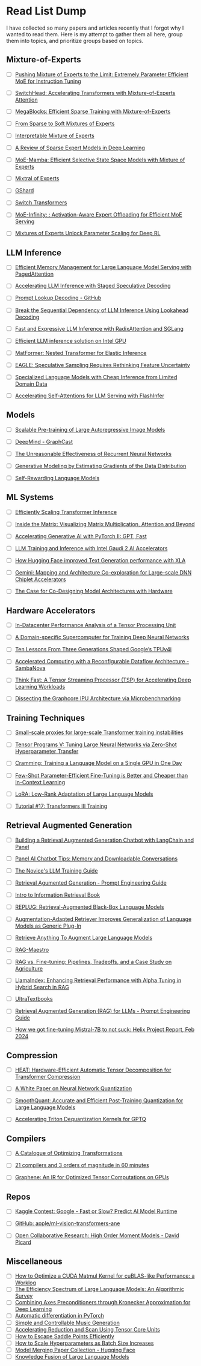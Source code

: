 # Read List Dump

I have collected so many papers and articles recently that I forgot why I wanted to read them.
Here is my attempt to gather them all here, group them into topics, and prioritize groups based on topics.


## Mixture-of-Experts

- [ ] [Pushing Mixture of Experts to the Limit: Extremely Parameter Efficient MoE for Instruction Tuning](https://arxiv.org/abs/2309.05444)
- [ ] [SwitchHead: Accelerating Transformers with Mixture-of-Experts Attention](https://huggingface.co/papers/2312.07987)
- [ ] [MegaBlocks: Efficient Sparse Training with Mixture-of-Experts](https://arxiv.org/abs/2211.15841)
- [ ] [From Sparse to Soft Mixtures of Experts](https://arxiv.org/abs/2308.00951v1)
- [ ] [Interpretable Mixture of Experts](https://arxiv.org/abs/2206.02107)
- [ ] [A Review of Sparse Expert Models in Deep Learning](https://tenstorrent.com/research/a-review-of-sparse-expert-models-in-deep-learning/)
- [ ] [MoE-Mamba: Efficient Selective State Space Models with Mixture of Experts](https://huggingface.co/papers/2401.04081)
- [ ] [Mixtral of Experts](https://arxiv.org/abs/2401.04088)
- [ ] [GShard](https://arxiv.org/abs/2006.16668)
- [ ] [Switch Transformers](https://arxiv.org/abs/2101.03961)
- [ ] [MoE-Infinity: : Activation-Aware Expert Offloading for Efficient MoE Serving](https://arxiv.org/abs/2401.14361)
- [ ] [Mixtures of Experts Unlock Parameter Scaling for Deep RL](https://huggingface.co/papers/2402.08609)


## LLM Inference

- [ ] [Efficient Memory Management for Large Language Model Serving with PagedAttention](https://arxiv.org/abs/2309.06180)
- [ ] [Accelerating LLM Inference with Staged Speculative Decoding](https://arxiv.org/abs/2308.04623)
- [ ] [Prompt Lookup Decoding - GitHub](https://github.com/apoorvumang/prompt-lookup-decoding)
- [ ] [Break the Sequential Dependency of LLM Inference Using Lookahead Decoding](https://lmsys.org/blog/2023-11-21-lookahead-decoding/)
- [ ] [Fast and Expressive LLM Inference with RadixAttention and SGLang](https://lmsys.org/blog/2024-01-17-sglang/)
- [ ] [Efficient LLM inference solution on Intel GPU](https://arxiv.org/abs/2401.05391)
- [ ] [MatFormer: Nested Transformer for Elastic Inference](https://arxiv.org/abs/2310.07707)
- [ ] [EAGLE: Speculative Sampling Requires Rethinking Feature Uncertainty](https://huggingface.co/papers/2401.15077)
- [ ] [Specialized Language Models with Cheap Inference from Limited Domain Data](https://huggingface.co/papers/2402.01093)
- [ ] [Accelerating Self-Attentions for LLM Serving with FlashInfer](https://flashinfer.ai/2024/02/02/introduce-flashinfer.html)


## Models

- [ ] [Scalable Pre-training of Large Autoregressive Image Models](https://arxiv.org/abs/2401.08541)
- [ ] [DeepMind - GraphCast](https://github.com/google-deepmind/graphcast)
- [ ] [The Unreasonable Effectiveness of Recurrent Neural Networks](http://karpathy.github.io/2015/05/21/rnn-effectiveness/)
- [ ] [Generative Modeling by Estimating Gradients of the Data Distribution](https://yang-song.net/blog/2021/score/)
- [ ] [Self-Rewarding Language Models](https://arxiv.org/abs/2401.10020)


## ML Systems

- [ ] [Efficiently Scaling Transformer Inference](https://arxiv.org/abs/2211.05102)
- [ ] [Inside the Matrix: Visualizing Matrix Multiplication, Attention and Beyond](https://pytorch.org/blog/inside-the-matrix/)
- [ ] [Accelerating Generative AI with PyTorch II: GPT, Fast](https://pytorch.org/blog/accelerating-generative-ai-2/)
- [ ] [LLM Training and Inference with Intel Gaudi 2 AI Accelerators](https://www.databricks.com/blog/llm-training-and-inference-intel-gaudi2-ai-accelerators)
- [ ] [How Hugging Face improved Text Generation performance with XLA](https://blog.tensorflow.org/2022/11/how-hugging-face-improved-text-generation-performance-with-xla.html)
- [ ] [Gemini: Mapping and Architecture Co-exploration for Large-scale DNN Chiplet Accelerators](https://arxiv.org/abs/2312.16436)
- [ ] [The Case for Co-Designing Model Architectures with Hardware](https://arxiv.org/abs/2401.14489)


## Hardware Accelerators

- [ ] [In-Datacenter Performance Analysis of a Tensor Processing Unit](https://arxiv.org/ftp/arxiv/papers/1704/1704.04760.pdf)
- [ ] [A Domain-specific Supercomputer for Training Deep Neural Networks](https://dl.acm.org/doi/pdf/10.1145/3360307)
- [ ] [Ten Lessons From Three Generations Shaped Google’s TPUv4i](https://gwern.net/doc/ai/scaling/hardware/2021-jouppi.pdf)
- [ ] [Accelerated Computing with a Reconfigurable Dataflow Architecture - SambaNova](https://sambanova.ai/wp-content/uploads/2021/04/SambaNova_Accelerated-Computing-with-a-Reconfigurable-Dataflow-Architecture_Whitepaper_English.pdf)
- [ ] [Think Fast: A Tensor Streaming Processor (TSP) for Accelerating Deep Learning Workloads](http://pkamath.com/publications/papers/tsp-isca20.pdf)
- [ ] [Dissecting the Graphcore IPU Architecture via Microbenchmarking](https://www.graphcore.ai/hubfs/assets/pdf/Citadel%20Securities%20Technical%20Report%20-%20Dissecting%20the%20Graphcore%20IPU%20Architecture%20via%20Microbenchmarking%20Dec%202019.pdf)


## Training Techniques

- [ ] [Small-scale proxies for large-scale Transformer training instabilities](https://arxiv.org/abs/2309.14322)
- [ ] [Tensor Programs V: Tuning Large Neural Networks via Zero-Shot Hyperparameter Transfer](https://arxiv.org/abs/2203.03466)
- [ ] [Cramming: Training a Language Model on a Single GPU in One Day](https://arxiv.org/abs/2212.14034)
- [ ] [Few-Shot Parameter-Efficient Fine-Tuning is Better and Cheaper than In-Context Learning](https://arxiv.org/abs/2205.05638)
- [ ] [LoRA: Low-Rank Adaptation of Large Language Models](https://arxiv.org/abs/2106.09685)
- [ ] [Tutorial #17: Transformers III Training](https://www.borealisai.com/research-blogs/tutorial-17-transformers-iii-training/)


## Retrieval Augmented Generation

- [ ] [Building a Retrieval Augmented Generation Chatbot with LangChain and Panel](https://sophiamyang.medium.com/building-a-retrieval-augmented-generation-chatbot-d567a24fcd14)
- [ ] [Panel AI Chatbot Tips: Memory and Downloadable Conversations](https://blog.holoviz.org/posts/ai_chatbot_tips_memory_download/)
- [ ] [The Novice's LLM Training Guide](https://rentry.org/llm-training)
- [ ] [Retrieval Agumented Generation - Prompt Engineering Guide](https://www.promptingguide.ai/techniques/rag)
- [ ] [Intro to Information Retrieval Book](https://nlp.stanford.edu/IR-book/information-retrieval-book.html)
- [ ] [REPLUG: Retrieval-Augmented Black-Box Language Models](https://arxiv.org/abs/2301.12652)
- [ ] [Augmentation-Adapted Retriever Improves Generalization of Language Models as Generic Plug-In](https://arxiv.org/abs/2305.17331)
- [ ] [Retrieve Anything To Augment Large Language Models](https://arxiv.org/abs/2310.07554)
- [ ] [RAG-Maestro](https://github.com/AymenKallala/RAG_Maestro)
- [ ] [RAG vs. Fine-tuning: Pipelines, Tradeoffs, and a Case Study on Agriculture](https://huggingface.co/papers/2401.08406)
- [ ] [LlamaIndex: Enhancing Retrieval Performance with Alpha Tuning in Hybrid Search in RAG](https://blog.llamaindex.ai/llamaindex-enhancing-retrieval-performance-with-alpha-tuning-in-hybrid-search-in-rag-135d0c9b8a00)
- [ ] [UltraTextbooks](https://huggingface.co/datasets/Locutusque/UltraTextbooks)
- [ ] [Retrieval Augmented Generation (RAG) for LLMs - Prompt Engineering Guide](https://www.promptingguide.ai/research/rag)
- [ ] [How we got fine-tuning Mistral-7B to not suck: Helix Project Report, Feb 2024](https://helixml.substack.com/p/how-we-got-fine-tuning-mistral-7b)


## Compression

- [ ] [HEAT: Hardware-Efficient Automatic Tensor Decomposition for Transformer Compression](https://arxiv.org/abs/2211.16749)
- [ ] [A White Paper on Neural Network Quantization](https://arxiv.org/abs/2106.08295)
- [ ] [SmoothQuant: Accurate and Efficient Post-Training Quantization for Large Language Models](https://arxiv.org/abs/2211.10438)
- [ ] [Accelerating Triton Dequantization Kernels for GPTQ](https://pytorch.org/blog/accelerating-triton/)


## Compilers

- [ ] [A Catalogue of Optimizing Transformations](https://www.clear.rice.edu/comp512/Lectures/Papers/1971-allen-catalog.pdf)
- [ ] [21 compilers and 3 orders of magnitude in 60 minutes](http://venge.net/graydon/talks/CompilerTalk-2019.pdf)
- [ ] [Graphene: An IR for Optimized Tensor Computations on GPUs](https://dl.acm.org/doi/abs/10.1145/3582016.3582018)


## Repos

- [ ] [Kaggle Contest: Google - Fast or Slow? Predict AI Model Runtime](https://www.kaggle.com/competitions/predict-ai-model-runtime)
- [ ] [GitHub: apple/ml-vision-transformers-ane](https://github.com/apple/ml-vision-transformers-ane)
- [ ] [Open Collaborative Research: High Order Moment Models - David Picard](https://github.com/davidpicard/HoMM)


## Miscellaneous

- [ ] [How to Optimize a CUDA Matmul Kernel for cuBLAS-like Performance: a Worklog](https://siboehm.com/articles/22/CUDA-MMM)
- [ ] [The Efficiency Spectrum of Large Language Models: An Algorithmic Survey](https://arxiv.org/abs/2312.00678)
- [ ] [Combining Axes Preconditioners through Kronecker Approximation for Deep Learning](https://openreview.net/forum?id=8j9hz8DVi8)
- [ ] [Automatic differentiation in PyTorch](https://openreview.net/forum?id=BJJsrmfCZ)
- [ ] [Simple and Controllable Music Generation](https://arxiv.org/abs/2306.05284)
- [ ] [Accelerating Reduction and Scan Using Tensor Core Units](https://arxiv.org/abs/1811.09736)
- [ ] [How to Escape Saddle Points Efficiently](https://arxiv.org/abs/1703.00887)
- [ ] [How to Scale Hyperparameters as Batch Size Increases](https://www.cs.princeton.edu/~smalladi/blog/2024/01/22/SDEs-ScalingRules/)
- [ ] [Model Merging Paper Collection - Hugging Face](https://huggingface.co/collections/osanseviero/model-merging-65097893623330a3a51ead66)
- [ ] [Knowledge Fusion of Large Language Models](https://arxiv.org/abs/2401.10491)
